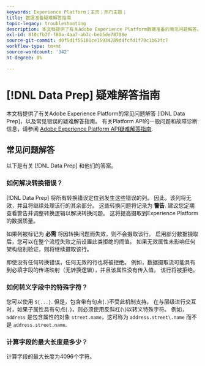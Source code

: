 ```yaml
---
keywords: Experience Platform；主页；热门主题；
title: 数据准备疑难解答指南
topic-legacy: troubleshooting
description: 本文档提供了有关Adobe Experience Platform数据准备的常见问题解答。
exl-id: 810cfb2f-f80a-4aa7-ab3c-beb5de78708e
source-git-commit: d0f5d1f55101ce15934289d4fcfd1f70c1b63fc7
workflow-type: tm+mt
source-wordcount: '342'
ht-degree: 0%

---
```


# [!DNL Data Prep] 疑难解答指南

本文档提供了有关Adobe Experience Platform的常见问题解答 [!DNL Data Prep]，以及常见错误的疑难解答指南。 有关Platform API的一般问题和故障诊断信息，请参阅 [Adobe Experience Platform API疑难解答指南](../landing/troubleshooting.md).

## 常见问题解答

以下是有关 [!DNL Data Prep] 和他们的答案。

### 如何解决转换错误？

[!DNL Data Prep] 将所有转换错误定位到发生这些错误的列。 因此，该列将无效，并且将继续处理该行的其余部分。 这些转换问题将记录为 **警告**. 建议您定期查看警告并调整转换逻辑以解决转换问题。 这将提高摄取到Experience Platform的数据质量。

如果列被标记为 **必需** 将因转换问题而失效，则不会摄取该行。 启用部分数据摄取后，您可以在整个流程失败之前设置此类拒绝的阈值。 如果无效属性未影响任何架构级别验证，则将继续摄取该行。

即使没有任何转换错误，任何无效的行也将被拒绝。 例如，数据摄取流可能具有到必填字段的传递映射（无转换逻辑），并且该属性没有传入值。 该行将被拒绝。

### 如何转义字段中的特殊字符？

您可以使用 `${...}`. 但是，包含带有句点(`.`)不受此机制支持。 在与层级进行交互时，如果子属性具有句点(`.`)，则必须使用反斜杠(`\`)以转义特殊字符。 例如， `address` 是包含属性的对象 `street.name`，这可称为 `address.street\.name` 而不是 `address.street.name`.

### 计算字段的最大长度是多少？

计算字段的最大长度为4096个字符。